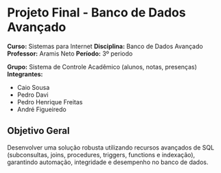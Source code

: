 # Projeto Final - Banco de Dados Avançado
**Curso:** Sistemas para Internet
**Disciplina:** Banco de Dados Avançado
**Professor:** Aramis Neto
**Período:** 3º periodo

**Grupo:** Sistema de Controle Acadêmico (alunos, notas, presenças)
**Integrantes:**
- Caio Sousa
- Pedro Davi
- Pedro Henrique Freitas
- André Figueiredo

## Objetivo Geral
Desenvolver uma solução robusta utilizando recursos avançados de SQL
(subconsultas, joins, procedures, triggers, functions e indexação), garantindo
automação, integridade e desempenho no banco de dados.
